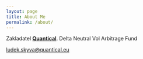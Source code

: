 ```yaml
---
layout: page
title: About Me
permalink: /about/
---
```


Zakladatel **[Quantical](https://quantical.eu/)**. Delta Neutral Vol Arbitrage Fund

ludek.skyva@quantical.eu

